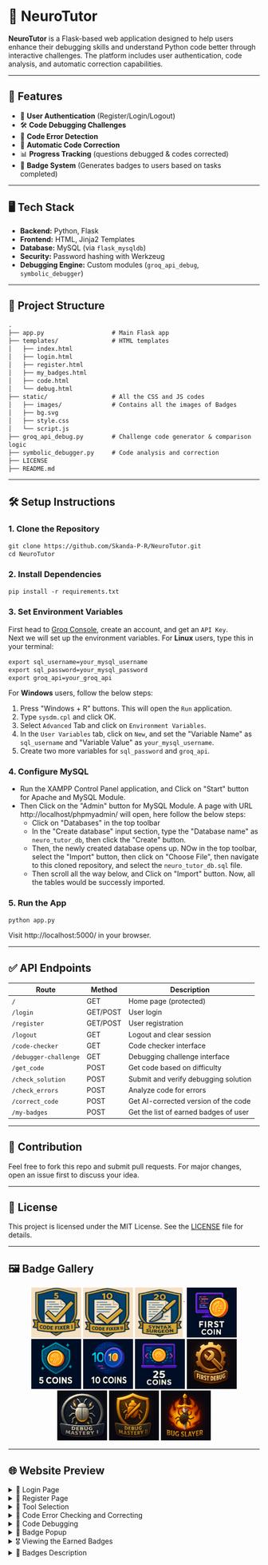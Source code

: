 # 🧠 NeuroTutor

**NeuroTutor** is a Flask-based web application designed to help users enhance their debugging skills and understand Python code better through interactive challenges. The platform includes user authentication, code analysis, and automatic correction capabilities.

---

## 🚀 Features

- 🧾 **User Authentication** (Register/Login/Logout)
- 🛠️ **Code Debugging Challenges**
- 🧪 **Code Error Detection**
- 🔧 **Automatic Code Correction**
- 📊 **Progress Tracking** (questions debugged & codes corrected)
- 🏅 **Badge System** (Generates badges to users based on tasks completed)

---

## 🖥️ Tech Stack

- **Backend:** Python, Flask  
- **Frontend:** HTML, Jinja2 Templates  
- **Database:** MySQL (via `flask_mysqldb`)  
- **Security:** Password hashing with Werkzeug  
- **Debugging Engine:** Custom modules (`groq_api_debug`, `symbolic_debugger`)

---

## 📂 Project Structure

```
.
├── app.py                   # Main Flask app
├── templates/               # HTML templates
│   ├── index.html
│   ├── login.html
│   ├── register.html
│   ├── my_badges.html
│   ├── code.html
│   └── debug.html
├── static/                  # All the CSS and JS codes
│   ├── images/              # Contains all the images of Badges
│   ├── bg.svg
│   ├── style.css
│   └── script.js
├── groq_api_debug.py        # Challenge code generator & comparison logic
├── symbolic_debugger.py     # Code analysis and correction
├── LICENSE
├── README.md
```

---

## 🛠️ Setup Instructions
### 1. Clone the Repository
```
git clone https://github.com/Skanda-P-R/NeuroTutor.git
cd NeuroTutor
```
### 2. Install Dependencies
```
pip install -r requirements.txt
```
### 3. Set Environment Variables
First head to [Groq Console](https://console.groq.com/home), create an account, and get an ```API Key```.<br>
Next we will set up the environment variables.
For **Linux** users, type this in your terminal:
```
export sql_username=your_mysql_username
export sql_password=your_mysql_password
export groq_api=your_groq_api
```
For **Windows** users, follow the below steps:<br>
1. Press "Windows + R" buttons. This will open the ```Run``` application.
2. Type ```sysdm.cpl``` and click OK.
3. Select ```Advanced``` Tab and click on ```Environment Variables```.
4. In the ```User Variables``` tab, click on ```New```, and set the "Variable Name" as ```sql_username``` and "Variable Value" as ```your_mysql_username```.
5. Create two more variables for ```sql_password``` and ```groq_api```.
### 4. Configure MySQL
- Run the XAMPP Control Panel application, and Click on "Start" button for Apache and MySQL Module.
- Then Click on the "Admin" button for MySQL Module. A page with URL http://localhost/phpmyadmin/ will open, here follow the below steps:
  - Click on "Databases" in the top toolbar
  - In the "Create database" input section, type the "Database name" as ```neuro_tutor_db```, then click the "Create" button.
  - Then, the newly created database opens up. NOw in the top toolbar, select the "Import" button, then click on "Choose File", then navigate to this cloned repository, and select the ```neuro_tutor_db.sql``` file.
  - Then scroll all the way below, and Click on "Import" button. Now, all the tables would be successly imported.
### 5. Run the App
```
python app.py
```
Visit http://localhost:5000/ in your browser.

---

## ✅ API Endpoints

| Route                  | Method    | Description                          |
|------------------------|-----------|--------------------------------------|
| `/`                    | GET       | Home page (protected)                |
| `/login`               | GET/POST  | User login                           |
| `/register`            | GET/POST  | User registration                    |
| `/logout`              | GET       | Logout and clear session             |
| `/code-checker`        | GET       | Code checker interface               |
| `/debugger-challenge`  | GET       | Debugging challenge interface        |
| `/get_code`            | POST      | Get code based on difficulty         |
| `/check_solution`      | POST      | Submit and verify debugging solution |
| `/check_errors`        | POST      | Analyze code for errors              |
| `/correct_code`        | POST      | Get AI-corrected version of the code |
| `/my-badges`           | POST      | Get the list of earned badges of user|

--- 

## 🙌 Contribution
Feel free to fork this repo and submit pull requests. For major changes, open an issue first to discuss your idea.

---

## 📃 License
This project is licensed under the MIT License. See the [LICENSE](https://github.com/Skanda-P-R/First-Team_EduAIthon/blob/main/LICENSE) file for details.

---

## 🖼️ Badge Gallery

<p align="center">
  <img src="static/images/code_fixer_1_icon.png" alt="Code Fixer I" width="100" height="100"/>
  <img src="static/images/code_fixer_2_icon.png" alt="Code Fixer II" width="100" height="100"/>
  <img src="static/images/syntax_surgeon.png" alt="Syntax Surgeon" width="100" height="100"/>
  <img src="static/images/first_login_icon.png" alt="First Login" width="100" height="100"/>
  <img src="static/images/coin_collector_1_icon.png" alt="Coin Collector I" width="100" height="100"/>
  <img src="static/images/coin_collector_2_icon.png" alt="Coin Collector II" width="100" height="100"/>
  <img src="static/images/coin_collector_3_icon.png" alt="Coin Collector III" width="100" height="100"/>
  <img src="static/images/debug_first_icon.png" alt="First Debug" width="100" height="100"/>
  <img src="static/images/debug_mastery_1_icon.png" alt="Debug Mastery I" width="100" height="100"/>
  <img src="static/images/debug_mastery_2_icon.png" alt="Debug Mastery II" width="100" height="100"/>
  <img src="static/images/bug_slayer_icon.png" alt="Bug Slayer" width="100" height="100"/>
</p>

---
## 🌐 Website Preview

<details>
<summary>🔐 Login Page</summary>
<p align="center"><img src="Images/Login_Page.png" width="400"/></p>
</details>

<details>
<summary>📝 Register Page</summary>
<p align="center"><img src="Images/Register_Page.png" width="400"/></p>
</details>

<details>
<summary>🧰 Tool Selection</summary>
<p align="center"><img src="Images/Tool_Selection.png" width="600"/></p>
</details>

<details>
<summary>🧠 Code Error Checking and Correcting</summary>
<p align="center"><img src="Images/Code_Error_Checker_and_Corrector.png" width="600"/></p>
</details>

<details>
<summary>🐞 Code Debugging</summary>
<p align="center"><img src="Images/Code_Debugging.png" width="600"/></p>
</details>

<details>
<summary>🏅 Badge Popup</summary>
<p align="center"><img src="Images/Badge_Popup.png" width="600"/></p>
</details>

<details>
<summary>🎖️ Viewing the Earned Badges</summary>
<p align="center"><img src="Images/Viewing_Earned_Badges.png" width="600"/></p>
</details>

<details>
<summary>📜 Badges Description</summary>
<p align="center"><img src="Images/Badges_Description.png" width="300"/></p>
</details>
